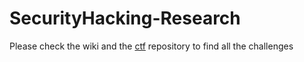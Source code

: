 # SecurityHacking-Research
Please check the wiki and the [ctf](https://github.com/SuperMarioOfficial/CTF-Wiki) repository to find all the challenges
